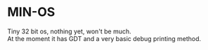 # MIN-OS
Tiny 32 bit os, nothing yet, won't be much. <br>
At the moment it has GDT and a very basic debug printing method.